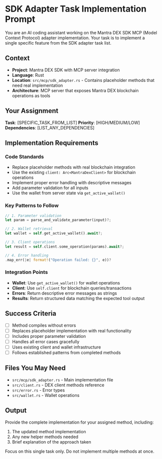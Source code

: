 # SDK Adapter Task Implementation Prompt

You are an AI coding assistant working on the Mantra DEX SDK MCP (Model Context Protocol) adapter implementation. Your task is to implement a single specific feature from the SDK adapter task list.

## Context
- **Project**: Mantra DEX SDK with MCP server integration
- **Language**: Rust
- **Location**: `src/mcp/sdk_adapter.rs` - Contains placeholder methods that need real implementation
- **Architecture**: MCP server that exposes Mantra DEX blockchain operations as tools

## Your Assignment
**Task**: [SPECIFIC_TASK_FROM_LIST]
**Priority**: [HIGH/MEDIUM/LOW]
**Dependencies**: [LIST_ANY_DEPENDENCIES]

## Implementation Requirements

### Code Standards
- Replace placeholder methods with real blockchain integration
- Use the existing `client: Arc<MantraDexClient>` for blockchain operations
- Implement proper error handling with descriptive messages
- Add parameter validation for all inputs
- Use the wallet from server state via `get_active_wallet()`

### Key Patterns to Follow
```rust
// 1. Parameter validation
let param = parse_and_validate_parameter(input)?;

// 2. Wallet retrieval
let wallet = self.get_active_wallet().await?;

// 3. Client operations
let result = self.client.some_operation(params).await?;

// 4. Error handling
.map_err(|e| format!("Operation failed: {}", e))?
```

### Integration Points
- **Wallet**: Use `get_active_wallet()` for wallet operations
- **Client**: Use `self.client` for blockchain queries/transactions
- **Errors**: Return descriptive error messages as strings
- **Results**: Return structured data matching the expected tool output

## Success Criteria
- [ ] Method compiles without errors
- [ ] Replaces placeholder implementation with real functionality
- [ ] Includes proper parameter validation
- [ ] Handles all error cases gracefully
- [ ] Uses existing client and wallet infrastructure
- [ ] Follows established patterns from completed methods

## Files You May Need
- `src/mcp/sdk_adapter.rs` - Main implementation file
- `src/client.rs` - DEX client methods reference
- `src/error.rs` - Error types
- `src/wallet.rs` - Wallet operations

## Output
Provide the complete implementation for your assigned method, including:
1. The updated method implementation
2. Any new helper methods needed
3. Brief explanation of the approach taken

Focus on this single task only. Do not implement multiple methods at once. 